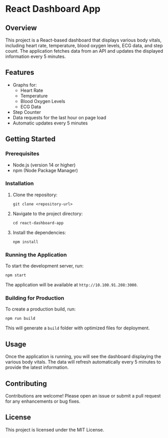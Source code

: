 # React Dashboard App

## Overview
This project is a React-based dashboard that displays various body vitals, including heart rate, temperature, blood oxygen levels, ECG data, and step count. The application fetches data from an API and updates the displayed information every 5 minutes.

## Features
- Graphs for:
  - Heart Rate
  - Temperature
  - Blood Oxygen Levels
  - ECG Data
- Step Counter
- Data requests for the last hour on page load
- Automatic updates every 5 minutes

## Getting Started

### Prerequisites
- Node.js (version 14 or higher)
- npm (Node Package Manager)

### Installation
1. Clone the repository:
   ```
   git clone <repository-url>
   ```
2. Navigate to the project directory:
   ```
   cd react-dashboard-app
   ```
3. Install the dependencies:
   ```
   npm install
   ```

### Running the Application
To start the development server, run:
```
npm start
```
The application will be available at `http://10.100.91.208:3000`.

### Building for Production
To create a production build, run:
```
npm run build
```
This will generate a `build` folder with optimized files for deployment.

## Usage
Once the application is running, you will see the dashboard displaying the various body vitals. The data will refresh automatically every 5 minutes to provide the latest information.

## Contributing
Contributions are welcome! Please open an issue or submit a pull request for any enhancements or bug fixes.

## License
This project is licensed under the MIT License.